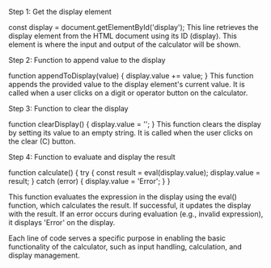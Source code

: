 Step 1: Get the display element

const display = document.getElementById('display');
This line retrieves the display element from the HTML document using its ID (display). This element is where the input and output of the calculator will be shown.



Step 2: Function to append value to the display

function appendToDisplay(value) {
    display.value += value;
}
This function appends the provided value to the display element's current value. It is called when a user clicks on a digit or operator button on the calculator.



Step 3: Function to clear the display

function clearDisplay() {
    display.value = '';
}
This function clears the display by setting its value to an empty string. It is called when the user clicks on the clear (C) button.




Step 4: Function to evaluate and display the result

function calculate() {
    try {
        const result = eval(display.value);
        display.value = result;
    } catch (error) {
        display.value = 'Error';
    }
}


This function evaluates the expression in the display using the eval() function, which calculates the result. If successful, it updates the display with the result. If an error occurs during evaluation (e.g., invalid expression), it displays 'Error' on the display.



Each line of code serves a specific purpose in enabling the basic functionality of the calculator, such as input handling, calculation, and display management.